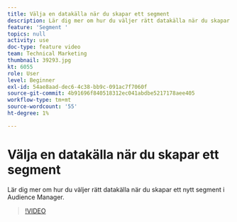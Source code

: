 ```yaml
---
title: Välja en datakälla när du skapar ett segment
description: Lär dig mer om hur du väljer rätt datakälla när du skapar ett nytt segment i Audience Manager.
feature: 'Segment '
topics: null
activity: use
doc-type: feature video
team: Technical Marketing
thumbnail: 39293.jpg
kt: 6055
role: User
level: Beginner
exl-id: 54ae8aad-dec6-4c38-bb9c-091ac7f7060f
source-git-commit: 4b91696f840518312ec041abdbe5217178aee405
workflow-type: tm+mt
source-wordcount: '55'
ht-degree: 1%

---
```


# Välja en datakälla när du skapar ett segment

Lär dig mer om hur du väljer rätt datakälla när du skapar ett nytt segment i Audience Manager.

>[!VIDEO](https://video.tv.adobe.com/v/39293/?quality=12&learn=on)
